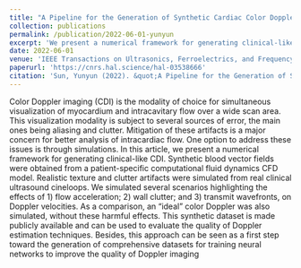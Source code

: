 ```yaml
---
title: "A Pipeline for the Generation of Synthetic Cardiac Color Doppler"
collection: publications
permalink: /publication/2022-06-01-yunyun
excerpt: 'We present a numerical framework for generating clinical-like Color Doppler imaging. Synthetic blood vector fields were obtained from a patient-specific computational fluid dynamics CFD model..'
date: 2022-06-01
venue: 'IEEE Transactions on Ultrasonics, Ferroelectrics, and Frequency Control'
paperurl: 'https://cnrs.hal.science/hal-03538666'
citation: 'Sun, Yunyun (2022). &quot;A Pipeline for the Generation of Synthetic Cardiac Color Doppler.&quot; <i>IEEE Transactions on Ultrasonics, Ferroelectrics, and Frequency Control</i>. 69(3).'
---
```

Color Doppler imaging (CDI) is the modality of choice for simultaneous visualization of myocardium and intracavitary flow over a wide scan area. This visualization modality is subject to several sources of error, the main ones being aliasing and clutter. Mitigation of these artifacts is a major concern for better analysis of intracardiac flow. One option to address these issues is through simulations. In this article, we present a numerical framework for generating clinical-like CDI. Synthetic blood vector fields were obtained from a patient-specific computational fluid dynamics CFD model. Realistic texture and clutter artifacts were simulated from real clinical ultrasound cineloops. We simulated several scenarios highlighting the effects of 1) flow acceleration; 2) wall clutter; and 3) transmit wavefronts, on Doppler velocities. As a comparison, an “ideal” color Doppler was also simulated, without these harmful effects. This synthetic dataset is made publicly available and can be used to evaluate the quality of Doppler estimation techniques. Besides, this approach can be seen as a first step toward the generation of comprehensive datasets for training neural networks to improve the quality of Doppler imaging
